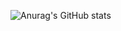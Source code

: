 
![Anurag's GitHub stats](https://github-readme-stats.vercel.app/api?username=nellle&show_icons=true&theme=tokyonight)


